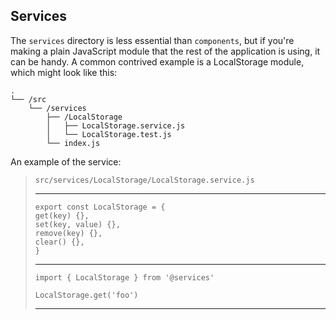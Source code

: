 ## Services
The `services` directory is less essential than `components`, but if you're making a plain JavaScript module that the rest of the application is using, it can be handy. A common contrived example is a LocalStorage module, which might look like this:

```
.
└── /src
    └── /services
        ├── /LocalStorage
        │   ├── LocalStorage.service.js
        │   └── LocalStorage.test.js
        └── index.js
```

An example of the service:
> `src/services/LocalStorage/LocalStorage.service.js`
>
> ---
>
> ```
> export const LocalStorage = {
> get(key) {},
> set(key, value) {},
> remove(key) {},
> clear() {},
> }
> ```
>
> ---
>
> ```
> import { LocalStorage } from '@services'
> 
> LocalStorage.get('foo')
> ```
>
> ---
> 
